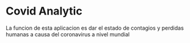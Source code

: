 # Covid Analytic

La funcion de esta aplicacion es dar el estado de contagios y perdidas humanas a causa del coronavirus a nivel mundial
